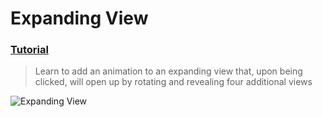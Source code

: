   # Expanding View
 ### [Tutorial](https://designcode.io/swiftui-handbook-expanding-view)
> Learn to add an animation to an expanding view that, upon being clicked, will open up by rotating and revealing four additional views

![Expanding View](https://github.com/user-attachments/assets/99783507-15dd-433a-8527-9d00783c0be7)
